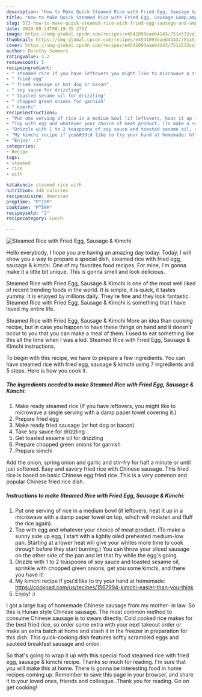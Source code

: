 ```yaml
---
description: "How to Make Quick Steamed Rice with Fried Egg, Sausage &amp;amp; Kimchi"
title: "How to Make Quick Steamed Rice with Fried Egg, Sausage &amp;amp; Kimchi"
slug: 573-how-to-make-quick-steamed-rice-with-fried-egg-sausage-and-amp-kimchi
date: 2020-09-24T08:19:35.275Z
image: https://img-global.cpcdn.com/recipes/e4541093eaeb4143/751x532cq70/steamed-rice-with-fried-egg-sausage-kimchi-recipe-main-photo.jpg
thumbnail: https://img-global.cpcdn.com/recipes/e4541093eaeb4143/751x532cq70/steamed-rice-with-fried-egg-sausage-kimchi-recipe-main-photo.jpg
cover: https://img-global.cpcdn.com/recipes/e4541093eaeb4143/751x532cq70/steamed-rice-with-fried-egg-sausage-kimchi-recipe-main-photo.jpg
author: Dorothy Summers
ratingvalue: 3.2
reviewcount: 5
recipeingredient:
- " steamed rice If you have leftovers you might like to microwave a single serving with a damp paper towel covering it"
- " fried egg"
- " fried sausage or hot dog or bacon"
- " soy sauce for drizzling"
- " toasted sesame oil for drizzling"
- " chopped green onions for garnish"
- " kimchi"
recipeinstructions:
- "Put one serving of rice in a medium bowl (if leftovers, heat it up in a microwave with a damp paper towel on top, which will moisten and fluff the rice again)."
- "Top with egg and whatever your choice of meat product. (To make a sunny side up egg, I start with a lightly oiled preheated medium-low pan. Starting at a lower heat will give your whites more time to cook through before they start burning.) You can throw your sliced sausage on the other side of the pan and let that fry while the egg&#39;s going."
- "Drizzle with 1 to 2 teaspoons of soy sauce and toasted sesame oil, sprinkle with chopped green onions, get you some kimchi, and there you have it!"
- "My kimchi recipe if you&#39;d like to try your hand at homemade: https://cookpad.com/us/recipes/1567994-kimchi-easier-than-you-think"
- "Enjoy! :)"
categories:
- Recipe
tags:
- steamed
- rice
- with

katakunci: steamed rice with 
nutrition: 146 calories
recipecuisine: American
preptime: "PT15M"
cooktime: "PT59M"
recipeyield: "2"
recipecategory: Lunch

---
```



![Steamed Rice with Fried Egg, Sausage &amp; Kimchi](https://img-global.cpcdn.com/recipes/e4541093eaeb4143/751x532cq70/steamed-rice-with-fried-egg-sausage-kimchi-recipe-main-photo.jpg)

Hello everybody, I hope you are having an amazing day today. Today, I will show you a way to prepare a special dish, steamed rice with fried egg, sausage &amp; kimchi. One of my favorites food recipes. For mine, I'm gonna make it a little bit unique. This is gonna smell and look delicious.

Steamed Rice with Fried Egg, Sausage &amp; Kimchi is one of the most well liked of recent trending foods in the world. It is simple, it is quick, it tastes yummy. It is enjoyed by millions daily. They're fine and they look fantastic. Steamed Rice with Fried Egg, Sausage &amp; Kimchi is something that I have loved my entire life.

Steamed Rice with Fried Egg, Sausage &amp; Kimchi More an idea than cooking recipe, but in case you happen to have these things on hand and it doesn&#39;t occur to you that you can make a meal of them. I used to eat something like this all the time when I was a kid. Steamed Rice with Fried Egg, Sausage &amp; Kimchi instructions.


To begin with this recipe, we have to prepare a few ingredients. You can have steamed rice with fried egg, sausage &amp; kimchi using 7 ingredients and 5 steps. Here is how you cook it.

<!--inarticleads1-->

##### The ingredients needed to make Steamed Rice with Fried Egg, Sausage &amp; Kimchi:

1. Make ready  steamed rice (If you have leftovers, you might like to microwave a single serving with a damp paper towel covering it.)
1. Prepare  fried egg
1. Make ready  fried sausage (or hot dog or bacon)
1. Take  soy sauce for drizzling
1. Get  toasted sesame oil for drizzling
1. Prepare  chopped green onions for garnish
1. Prepare  kimchi


Add the onion, spring onion and garlic and stir-fry for half a minute or until just softened. Easy and savory fried rice with Chinese sausage. This fried rice is based on basic Chinese egg fried rice. This is a very common and popular Chinese fried rice dish. 

<!--inarticleads2-->

##### Instructions to make Steamed Rice with Fried Egg, Sausage &amp; Kimchi:

1. Put one serving of rice in a medium bowl (if leftovers, heat it up in a microwave with a damp paper towel on top, which will moisten and fluff the rice again).
1. Top with egg and whatever your choice of meat product. (To make a sunny side up egg, I start with a lightly oiled preheated medium-low pan. Starting at a lower heat will give your whites more time to cook through before they start burning.) You can throw your sliced sausage on the other side of the pan and let that fry while the egg&#39;s going.
1. Drizzle with 1 to 2 teaspoons of soy sauce and toasted sesame oil, sprinkle with chopped green onions, get you some kimchi, and there you have it!
1. My kimchi recipe if you&#39;d like to try your hand at homemade: https://cookpad.com/us/recipes/1567994-kimchi-easier-than-you-think
1. Enjoy! :)


I got a large bag of homemade Chinese sausage from my mother- in law. So this is Hunan style Chinese sausage. The most common method to consume Chinese sausage is to steam directly. Cold cooked rice makes for the best fried rice, so order some extra with your next takeout order or make an extra batch at home and stash it in the freezer in preparation for this dish. This quick-cooking dish features softly scrambled eggs and sautéed breakfast sausage and onion. 

So that's going to wrap it up with this special food steamed rice with fried egg, sausage &amp; kimchi recipe. Thanks so much for reading. I'm sure that you will make this at home. There is gonna be interesting food in home recipes coming up. Remember to save this page in your browser, and share it to your loved ones, friends and colleague. Thank you for reading. Go on get cooking!

